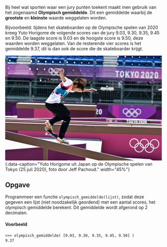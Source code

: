 Bij heel wat sporten waar een jury punten toekent maakt men gebruik van het zogenaamd **Olympisch gemiddelde**. Dit een gemiddelde waarbij de **grootste** en **kleinste** waarde weggelaten worden.

Bijvoorbeeld: tijdens het skateboarden op de Olympische spelen van 2020 kreeg Yuto Horigome de volgende scores van de jury 9.03, 9.30, 9.35, 9.45 en 9.50. De laagste score is 9.03 en de hoogste score is 9.50, deze waarden worden weggelaten. Van de resterende vier scores is het gemiddelde 9.37, dit is dan ook de score die de skateboarder krijgt.

![Yuto Horigome uit Japan op de Olympische spelen van Tokyo (25 juli 2020), foto door Jeff Pachoud.](media/skateboarding-horigome.jpg "Yuto Horigome uit Japan op de Olympische spelen van Tokyo (25 juli 2020), foto door Jeff Pachoud."){:data-caption="Yuto Horigome uit Japan op de Olympische spelen van Tokyo (25 juli 2020), foto door Jeff Pachoud." width="45%"}

## Opgave

Programmeer een functie `olympisch_gemiddelde(lijst)`, zodat deze gegeven een lijst (niet noodzakelijk geordend) met een aantal scores, het olympisch gemiddelde berekent. Dit gemiddelde wordt afgerond op 2 decimalen.

#### Voorbeeld

```
>>> olympisch_gemiddelde( [9.03, 9.30, 9.35, 9.45, 9.50] )
9.37
```